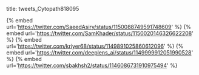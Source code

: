 title: tweets_Cytopath818095

{% embed url='https://twitter.com/SaeedAsiry/status/1150088749591748609' %}
{% embed url='https://twitter.com/SamKhader/status/1150020146326622208' %}
{% embed url='https://twitter.com/kriyer68/status/1149891025860612096' %}
{% embed url='https://twitter.com/deeplens_ai/status/1149999912051990528' %}
{% embed url='https://twitter.com/sbakhsh2/status/1146086731910975494' %}
